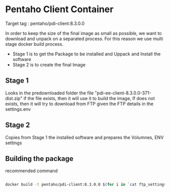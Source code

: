 # Pentaho Client Container

Target tag : pentaho/pdi-client:8.3.0.0

In order to keep the size of the final image as small as possible, we want to download and unpack on a separated process.
For this reason we use multi stage docker build process.
* Stage 1 is to get the Package to be installed and Uppack and Install the software
* Stage 2 is to create the final Image

## Stage 1 
Looks in the predownloaded folder the file "pdi-ee-client-8.3.0.0-371-dist.zip"
if the file exists, then it will use it to build the image,
If does not exists, then it will try to download from FTP given the FTP details in the settings.env

## Stage 2
Copies from Stage 1 the installed software and prepares the Volumnes, ENV settings 

## Building the package
recommended command 

```bash

docker build -t pentaho/pdi-client:8.3.0.0 $(for i in `cat ftp_settings.env`; do out+="--build-arg $i " ; done; echo $out;out="") .

```



